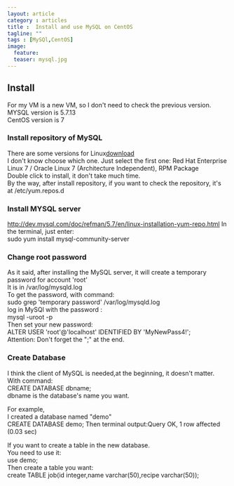 ```yaml
---
layout: article
category : articles
title :  Install and use MySQL on CentOS
tagline: ""
tags : [MySQl,CentOS]
image:
  feature:
  teaser: mysql.jpg
---
```



## Install 
 
For my VM is a new VM, so I don't need to check the previous version.<br/>
MYSQL version is 5.7.13 <br/>
CentOS version is 7 <br/>
### Install repository of MySQL   
 

There are some versions for Linux<a href="http://dev.mysql.com/downloads/repo/yum/">download</a> <br/>
I don't know choose which one. Just select the first one: Red Hat Enterprise Linux 7 / Oracle Linux 7 (Architecture Independent), RPM Package <br/>
Double click to install, it don't take much time. <br/>
By the way, after install repository, if you want to check the repository, it's at /etc/yum.repos.d 
<br/>

### Install MYSQL server  

http://dev.mysql.com/doc/refman/5.7/en/linux-installation-yum-repo.html
In the terminal, just enter: <br/>
 sudo yum install mysql-community-server
### Change root password  

  
 As it said, after installing the MySQL server, it will create a temporary password for account 'root'<br/>
 It is in /var/log/mysqld.log <br/>
 To get the password, with command: <br/>
  sudo grep 'temporary password' /var/log/mysqld.log
 <br/>
 log in MySQl with the password : <br/>
  mysql -uroot -p 
  <br/>
  Then set your new password: <br/>
  ALTER USER 'root'@'localhost' IDENTIFIED BY 'MyNewPass4!'; 
  <br/>
  Attention: Don't forget the ";" at the end.<br/>
  
### Create Database   
  
 
 I think the client of MySQL is needed,at the beginning, it doesn't matter. With command: <br/>
 CREATE DATABASE dbname;
<br/> dbname is the database's name you want.

For example, <br/>
I created a database named "demo" <br/>
CREATE DATABASE demo;
Then terminal output:Query OK, 1 row affected (0.03 sec) <br/>

If you want to create a table in the new database. <br/>
You need to use it:<br/>
use demo;
<br/>
Then create a table you want: <br/>
create TABLE job(id integer,name varchar(50),recipe varchar(50));

